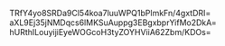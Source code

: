 TRfY4yo8SRDa9Cl54koa7luuWPQ1bPlmkFn/4gxtDRI=
aXL9Ej35jNMDqcs6lMKSuAuppg3EBgxbprYifMo2DkA=
hURthILouyijiEyeWOGcoH3tyZOYHViiA62Zbm/KDOs=
